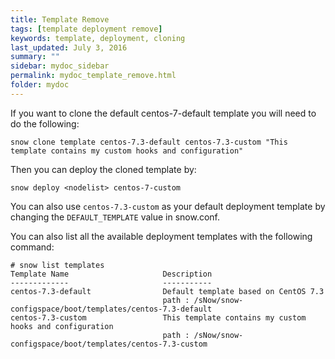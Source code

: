 ```yaml
---
title: Template Remove
tags: [template deployment remove]
keywords: template, deployment, cloning
last_updated: July 3, 2016
summary: ""
sidebar: mydoc_sidebar
permalink: mydoc_template_remove.html
folder: mydoc
---
```


If you want to clone the default centos-7-default template you will need to do the following:

```
snow clone template centos-7.3-default centos-7.3-custom "This template contains my custom hooks and configuration"
```
Then you can deploy the cloned template by:

```
snow deploy <nodelist> centos-7-custom
```
You can also use ```centos-7.3-custom``` as your default deployment template by changing the ```DEFAULT_TEMPLATE``` value in snow.conf.

You can also list all the available deployment templates with the following command:

```
# snow list templates
Template Name                     Description
-------------                     -----------
centos-7.3-default                Default template based on CentOS 7.3
                                  path : /sNow/snow-configspace/boot/templates/centos-7.3-default
centos-7.3-custom                 This template contains my custom hooks and configuration
                                  path : /sNow/snow-configspace/boot/templates/centos-7.3-custom
```
